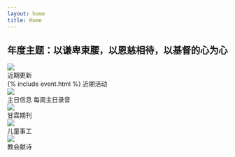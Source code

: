 ```yaml
---
layout: home
title: Home
---
```

<h2> 年度主题：以谦卑束腰，以恩慈相待，以基督的心为心 </h2>

<div class="row">
  <div class="col-xs-12 col-sm-6 col-md-4">
    <div class="section-cell" onclick="top.location.href='/category/update/'"> 
      <img src="http://media.wcec-home.org/image/UDFellowship_1.jpg" class="section"/> <br/>
      <span class="label label-success">近期更新</span>
    </div>
  </div>
  <div class="col-xs-12 col-sm-6 col-md-4">
    <div class="section-cell" > 
      {% include event.html %}
      <span class="label label-primary">近期活动 </span>
    </div>
  </div>
  <div class="col-xs-12 col-sm-6 col-md-4">
    <div class="section-cell" onclick="top.location.href='/category/message/'"> 
      <img src="http://media.wcec-home.org/image/message_1.jpg" class="section"/> <br/>
      <span class="label label-default">主日信息 </span> 每周主日录音
    </div>
  </div>
  <div class="col-xs-12 col-sm-6 col-md-4">
    <div class="section-cell" onclick="top.location.href='/category/ganlin/'"> 
      <img src="http://media.wcec-home.org/image/ganlin_1.png" class="section"/> <br/> 
      <span class="label label-info">甘霖期刊</span>
    </div>
  </div>
  <div class="col-xs-12 col-sm-6 col-md-4">
    <div class="section-cell" onclick="top.location.href='/category/children/'"> 
     <img src="http://media.wcec-home.org/image/children_1.jpg" class="section"/> <br/> 
      <span class="label label-warning">儿童事工 </span>
    </div>
  </div>
  <div class="col-xs-12 col-sm-6 col-md-4">
    <div class="section-cell" onclick="top.location.href='/category/music/'"> 
    <img src="http://media.wcec-home.org/image/piano_1.jpg" class="section"/> <br/> 
      <span class="label label-danger">教会献诗 </span>
    </div>
  </div>
</div>
<span class="clear"/>

